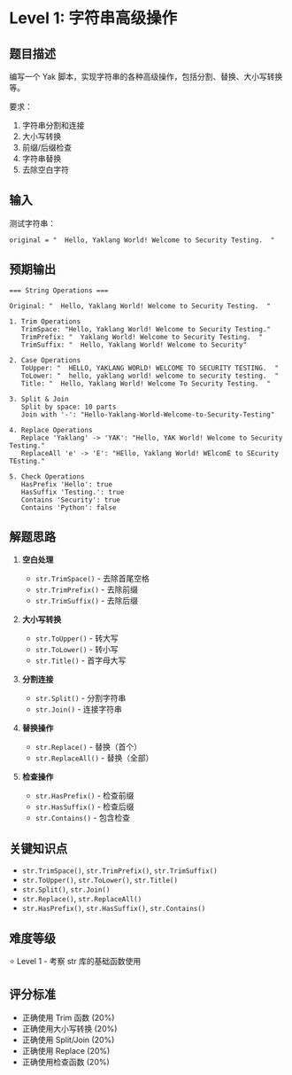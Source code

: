 # Level 1: 字符串高级操作

## 题目描述

编写一个 Yak 脚本，实现字符串的各种高级操作，包括分割、替换、大小写转换等。

要求：
1. 字符串分割和连接
2. 大小写转换
3. 前缀/后缀检查
4. 字符串替换
5. 去除空白字符

## 输入

测试字符串：
```
original = "  Hello, Yaklang World! Welcome to Security Testing.  "
```

## 预期输出

```
=== String Operations ===

Original: "  Hello, Yaklang World! Welcome to Security Testing.  "

1. Trim Operations
   TrimSpace: "Hello, Yaklang World! Welcome to Security Testing."
   TrimPrefix: "  Yaklang World! Welcome to Security Testing.  "
   TrimSuffix: "  Hello, Yaklang World! Welcome to Security"

2. Case Operations
   ToUpper: "  HELLO, YAKLANG WORLD! WELCOME TO SECURITY TESTING.  "
   ToLower: "  hello, yaklang world! welcome to security testing.  "
   Title: "  Hello, Yaklang World! Welcome To Security Testing.  "

3. Split & Join
   Split by space: 10 parts
   Join with '-': "Hello-Yaklang-World-Welcome-to-Security-Testing"

4. Replace Operations
   Replace 'Yaklang' -> 'YAK': "Hello, YAK World! Welcome to Security Testing."
   ReplaceAll 'e' -> 'E': "HEllo, Yaklang World! WElcomE to SEcurity TEsting."

5. Check Operations
   HasPrefix 'Hello': true
   HasSuffix 'Testing.': true
   Contains 'Security': true
   Contains 'Python': false
```

## 解题思路

1. **空白处理**
   - `str.TrimSpace()` - 去除首尾空格
   - `str.TrimPrefix()` - 去除前缀
   - `str.TrimSuffix()` - 去除后缀

2. **大小写转换**
   - `str.ToUpper()` - 转大写
   - `str.ToLower()` - 转小写
   - `str.Title()` - 首字母大写

3. **分割连接**
   - `str.Split()` - 分割字符串
   - `str.Join()` - 连接字符串

4. **替换操作**
   - `str.Replace()` - 替换（首个）
   - `str.ReplaceAll()` - 替换（全部）

5. **检查操作**
   - `str.HasPrefix()` - 检查前缀
   - `str.HasSuffix()` - 检查后缀
   - `str.Contains()` - 包含检查

## 关键知识点

- `str.TrimSpace()`, `str.TrimPrefix()`, `str.TrimSuffix()`
- `str.ToUpper()`, `str.ToLower()`, `str.Title()`
- `str.Split()`, `str.Join()`
- `str.Replace()`, `str.ReplaceAll()`
- `str.HasPrefix()`, `str.HasSuffix()`, `str.Contains()`

## 难度等级

⭐ Level 1 - 考察 str 库的基础函数使用

## 评分标准

- 正确使用 Trim 函数 (20%)
- 正确使用大小写转换 (20%)
- 正确使用 Split/Join (20%)
- 正确使用 Replace (20%)
- 正确使用检查函数 (20%)

